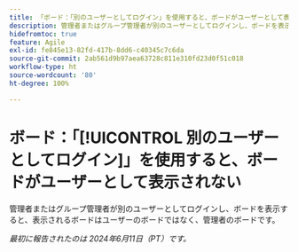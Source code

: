 ```yaml
---
title: 「ボード：「別のユーザーとしてログイン」を使用すると、ボードがユーザーとして表示されない」
description: 管理者またはグループ管理者が別のユーザーとしてログインし、ボードを表示すると、表示されるボードはユーザーのボードではなく、管理者のボードです。
hidefromtoc: true
feature: Agile
exl-id: fe845e13-82fd-417b-8dd6-c40345c7c6da
source-git-commit: 2ab561d9b97aea63728c811e310fd23d0f51c018
workflow-type: ht
source-wordcount: '80'
ht-degree: 100%

---
```


# ボード：「[!UICONTROL 別のユーザーとしてログイン]」を使用すると、ボードがユーザーとして表示されない

管理者またはグループ管理者が別のユーザーとしてログインし、ボードを表示すると、表示されるボードはユーザーのボードではなく、管理者のボードです。

_最初に報告されたのは 2024年6月11日（PT）です。_
